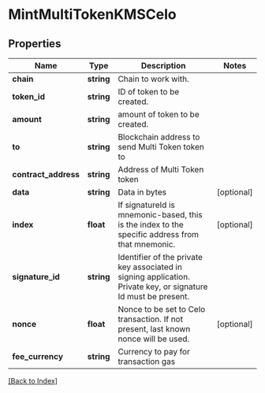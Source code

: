 # MintMultiTokenKMSCelo

## Properties

Name | Type | Description | Notes
------------ | ------------- | ------------- | -------------
**chain** | **string** | Chain to work with. |
**token_id** | **string** | ID of token to be created. |
**amount** | **string** | amount of token to be created. |
**to** | **string** | Blockchain address to send Multi Token token to |
**contract_address** | **string** | Address of Multi Token token |
**data** | **string** | Data in bytes | [optional]
**index** | **float** | If signatureId is mnemonic-based, this is the index to the specific address from that mnemonic. | [optional]
**signature_id** | **string** | Identifier of the private key associated in signing application. Private key, or signature Id must be present. |
**nonce** | **float** | Nonce to be set to Celo transaction. If not present, last known nonce will be used. | [optional]
**fee_currency** | **string** | Currency to pay for transaction gas |

[[Back to Index]](../index.md)
